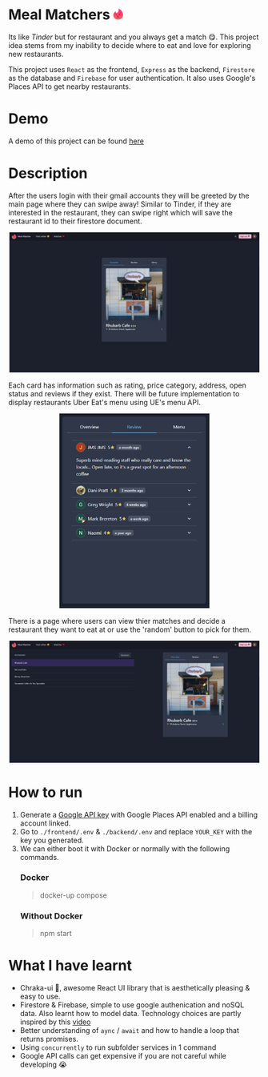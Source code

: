 # Meal Matchers <img src="./frontend/src/Icons/tinderEats.svg" alt="drawing" width="20"/>
Its like *Tinder* but for restaurant and you always get a match 😋. This project idea stems from my inability to decide where to eat and love for exploring new restaurants.

This project uses `React` as the frontend, `Express` as the backend, `Firestore` as the database and `Firebase` for user authentication. It also uses Google's Places API to get nearby restaurants. 

# Demo
A demo of this project can be found [here](https://drive.google.com/file/d/1cAlvxHhAGJXi15AjkgUKm8tW-myaw2sI/view?usp=sharing)

# Description
After the users login with their gmail accounts they will be greeted by the main page where they can swipe away! Similar to Tinder, if they are interested in the restaurant, they can swipe right which will save the restaurant id to their firestore document.
<p align="center">
 <img src="./pics/HomePage.png" alt="drawing" width="500" />
</p>

Each card has information such as rating, price category, address, open status and reviews if they exist. There will be future implementation to display restaurants Uber Eat's menu using UE's menu API. 

<p align="center">
 <img src="./pics/Reviews.png" alt="drawing" width="300" />
</p>

There is a page where users can view thier matches and decide a restaurant they want to eat at or use the 'random' button to pick for them. 
<p align="center">
 <img src="./pics/MatchPage.png" alt="drawing" width="500" />
</p>

# How to run
1. Generate a [Google API key](https://support.google.com/googleapi/answer/6158862?hl=en) with Google Places API enabled and a billing account linked. 
2. Go to `./frontend/.env` & `./backend/.env` and replace `YOUR_KEY` with the key you generated. 
3. We can either boot it with Docker or normally with the following commands.
    ### Docker
    > docker-up compose
    ### Without Docker
    > npm start

# What I have learnt
- Chraka-ui 💖, awesome React UI library that is aesthetically pleasing & easy to use.
- Firestore & Firebase, simple to use google authenication and noSQL data. Also learnt how to model data. Technology choices are partly inspired by this [video](https://www.youtube.com/watch?v=zQyrwxMPm88)
- Better understanding of `aync` / `await` and how to handle a loop that returns promises.
- Using `concurrently` to run subfolder services in 1 command
- Google API calls can get expensive if you are not careful while developing 😭
